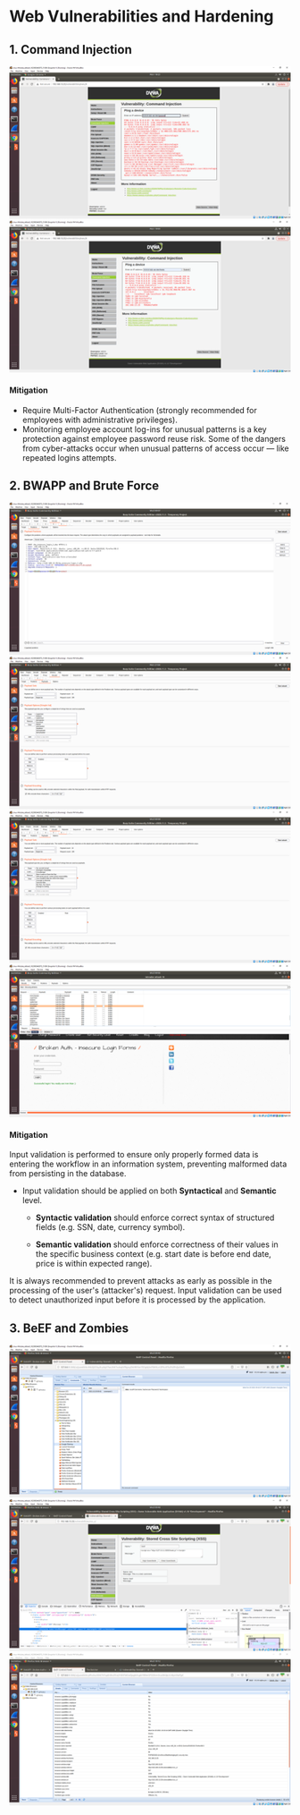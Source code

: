 # Web Vulnerabilities and Hardening

## 1. Command Injection

![1.1](https://github.com/dsteves28/CyberSecurity-Bootcamp/blob/main/15.%20Web%20Vulnerabilities%20and%20Hardening/1.1.PNG)
![1.2](https://github.com/dsteves28/CyberSecurity-Bootcamp/blob/main/15.%20Web%20Vulnerabilities%20and%20Hardening/1.2.PNG)

#### Mitigation
- Require Multi-Factor Authentication (strongly recommended for employees with administrative privileges).
- Monitoring employee account log-ins for unusual patterns is a key protection against employee password reuse risk.  Some of the dangers from cyber-attacks occur when unusual patterns of access occur — like repeated logins attempts.

## 2. BWAPP and Brute Force

![2.1](https://github.com/dsteves28/CyberSecurity-Bootcamp/blob/main/15.%20Web%20Vulnerabilities%20and%20Hardening/2.1.PNG)
![2.2.0](https://github.com/dsteves28/CyberSecurity-Bootcamp/blob/main/15.%20Web%20Vulnerabilities%20and%20Hardening/2.2.0.PNG)
![2.2.1](https://github.com/dsteves28/CyberSecurity-Bootcamp/blob/main/15.%20Web%20Vulnerabilities%20and%20Hardening/2.2.1.PNG)
![2.3](https://github.com/dsteves28/CyberSecurity-Bootcamp/blob/main/15.%20Web%20Vulnerabilities%20and%20Hardening/2.3.PNG)

#### Mitigation
Input validation is performed to ensure only properly formed data is entering the workflow in an information system, preventing malformed data from persisting in the database.

-  Input validation should be applied on both **Syntactical** and **Semantic** level.

   - **Syntactic validation** should enforce correct syntax of structured fields (e.g. SSN, date, currency symbol).

   - **Semantic validation** should enforce correctness of their values in the specific business context (e.g. start date is before end date, price is within expected range).

It is always recommended to prevent attacks as early as possible in the processing of the user's (attacker's) request. Input validation can be used to detect unauthorized input before it is processed by the application.

## 3. BeEF and Zombies

![3.1](https://github.com/dsteves28/CyberSecurity-Bootcamp/blob/main/15.%20Web%20Vulnerabilities%20and%20Hardening/3.1.PNG)
![3.2](https://github.com/dsteves28/CyberSecurity-Bootcamp/blob/main/15.%20Web%20Vulnerabilities%20and%20Hardening/3.2.PNG)
![3.3](https://github.com/dsteves28/CyberSecurity-Bootcamp/blob/main/15.%20Web%20Vulnerabilities%20and%20Hardening/3.3.PNG)